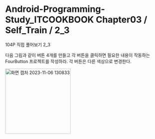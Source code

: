 # Android-Programming-Study_ITCOOKBOOK Chapter03 / Self_Train / 2_3
104P 직접 풀어보기 2_3

다음 그림과 같이 버튼 4개를 만들고 각 버튼을 클릭하면 필요한 내용이 작동하는 FourButton 프로젝트를 작성하라.
각 버튼은 다른 색상으로 변경한다.


<img width="210" alt="화면 캡처 2023-11-06 130833" src="https://github.com/ParkJJuu/Android-Programming_Study-ITCOOKBOOK.ver-/assets/86358115/02d57db7-d246-4d5c-98a1-cbe49ce36208">


